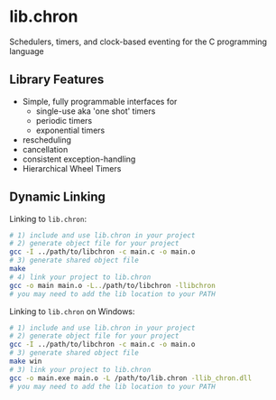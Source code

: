 # lib.chron

Schedulers, timers, and clock-based eventing for the C programming language

## Library Features

- Simple, fully programmable interfaces for
  - single-use aka 'one shot' timers
  - periodic timers
  - exponential timers
- rescheduling
- cancellation
- consistent exception-handling
- Hierarchical Wheel Timers

## Dynamic Linking

Linking to `lib.chron`:

```bash
# 1) include and use lib.chron in your project
# 2) generate object file for your project
gcc -I ../path/to/libchron -c main.c -o main.o
# 3) generate shared object file
make
# 4) link your project to lib.chron
gcc -o main main.o -L../path/to/libchron -llibchron
# you may need to add the lib location to your PATH
```

Linking to `lib.chron` on Windows:

```bash
# 1) include and use lib.chron in your project
# 2) generate object file for your project
gcc -I ../path/to/libchron -c main.c -o main.o
# 3) generate shared object file
make win
# 3) link your project to lib.chron
gcc -o main.exe main.o -L /path/to/lib.chron -llib_chron.dll
# you may need to add the lib location to your PATH
```
